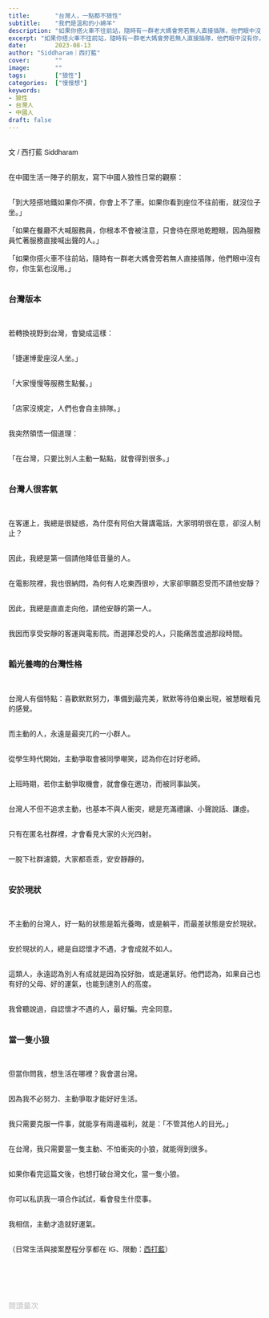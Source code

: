 ```yaml
---
title:       "台灣人，一點都不狼性"
subtitle:    "我們是溫和的小綿羊"
description: "如果你搭火車不往前站，隨時有一群老大媽會旁若無人直接插隊，他們眼中沒有你，你生氣也沒用..."
excerpt: "如果你搭火車不往前站，隨時有一群老大媽會旁若無人直接插隊，他們眼中沒有你，你生氣也沒用..."
date:        2023-08-13
author: "Siddharam｜西打藍"
cover:       ""
image:       ""
tags:        ["狼性"]
categories:  ["慢慢想"]
keywords:
- 狼性
- 台灣人
- 中國人
draft: false
---
```


<article style="font-family: 'Noto Sans TC', '微軟正黑體', sans-serif; font-weight: 300;">

<br>文 / 西打藍 Siddharam<br><br>

在中國生活一陣子的朋友，寫下中國人狼性日常的觀察：<br><br>

「到大陸搭地鐵如果你不擠，你會上不了車。如果你看到座位不往前衝，就沒位子坐。」<br><br>
​
「如果在餐廳不大喊服務員，你根本不會被注意，只會待在原地乾瞪眼，因為服務員忙著服務直接喊出聲的人。」<br><br>
​
「如果你搭火車不往前站，隨時有一群老大媽會旁若無人直接插隊，他們眼中沒有你，你生氣也沒用。」<br><br>

<h3 class="article-h1-color">台灣版本</h3><br>

若轉換視野到台灣，會變成這樣：<br><br>

「捷運博愛座沒人坐。」<br><br>

「大家慢慢等服務生點餐。」<br><br>

「店家沒規定，人們也會自主排隊。」<br><br>

我突然領悟一個道理：<br><br>

「在台灣，只要比別人主動一點點，就會得到很多。」<br><br>

<h3 class="article-h1-color">台灣人很客氣</h3><br>

在客運上，我總是很疑惑，為什麼有阿伯大聲講電話，大家明明很在意，卻沒人制止？<br><br>

因此，我總是第一個請他降低音量的人。<br><br>

在電影院裡，我也很納悶，為何有人吃東西很吵，大家卻寧願忍受而不請他安靜？<br><br>

因此，我總是直直走向他，請他安靜的第一人。<br><br>

我因而享受安靜的客運與電影院。而選擇忍受的人，只能痛苦度過那段時間。<br><br>

<h3 class="article-h1-color">韜光養晦的台灣性格</h3><br>

台灣人有個特點：喜歡默默努力，準備到最完美，默默等待伯樂出現，被慧眼看見的感覺。<br><br>

而主動的人，永遠是最突兀的一小群人。<br><br>

從學生時代開始，主動爭取會被同學嘲笑，認為你在討好老師。<br><br>

上班時期，若你主動爭取機會，就會像在邀功，而被同事訕笑。<br><br>

台灣人不但不追求主動，也基本不與人衝突，總是充滿禮讓、小聲說話、謙虛。<br><br>

只有在匿名社群裡，才會看見大家的火光四射。<br><br>

一脫下社群濾鏡，大家都乖乖，安安靜靜的。<br><br>

<h3 class="article-h1-color">安於現狀</h3><br>

不主動的台灣人，好一點的狀態是韜光養晦，或是躺平，而最差狀態是安於現狀。<br><br>

安於現狀的人，總是自認懷才不遇，才會成就不如人。<br><br>

這類人，永遠認為別人有成就是因為投好胎，或是運氣好。他們認為，如果自己也有好的父母、好的運氣，也能到達別人的高度。<br><br>

我曾聽說過，自認懷才不遇的人，最好騙。完全同意。<br><br>

<h3 class="article-h1-color">當一隻小狼</h3><br>

但當你問我，想生活在哪裡？我會選台灣。<br><br>

因為我不必努力、主動爭取才能好好生活。<br><br>

我只需要克服一件事，就能享有兩邊福利，就是：「不管其他人的目光。」<br><br>

在台灣，我只需要當一隻主動、不怕衝突的小狼，就能得到很多。<br><br>

如果你看完這篇文後，也想打破台灣文化，當一隻小狼。<br><br>

你可以私訊我一項合作試試，看會發生什麼事。<br><br>

我相信，主動才造就好運氣。<br><br>

（日常生活與接案歷程分享都在 IG、限動：<a href="https://www.instagram.com/sidd.blue/" target="_blank">西打藍</a>）<br><br>

<!-- <h3 class="article-h1-color"></h3><br> -->

<br><br><br>

</article>

<div style="color: #bfbfbf; font-size: 15px;" id="busuanzi_container_page_pv">
  閱讀量<span id="busuanzi_value_page_pv"></span>次
</div>

<script src="../../js/post.js"></script>
